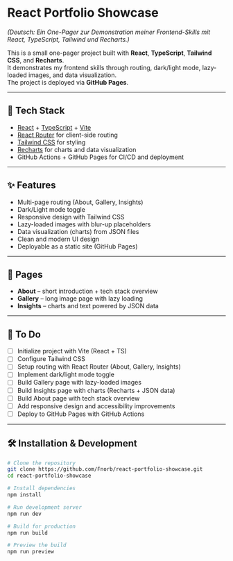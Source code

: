 # React Portfolio Showcase

_(Deutsch: Ein One-Pager zur Demonstration meiner Frontend-Skills mit React, TypeScript, Tailwind und Recharts.)_

This is a small one-pager project built with **React**, **TypeScript**, **Tailwind CSS**, and **Recharts**.  
It demonstrates my frontend skills through routing, dark/light mode, lazy-loaded images, and data visualization.  
The project is deployed via **GitHub Pages**.

---

## 🚀 Tech Stack

- [React](https://react.dev/) + [TypeScript](https://www.typescriptlang.org/) + [Vite](https://vitejs.dev/)
- [React Router](https://reactrouter.com/) for client-side routing
- [Tailwind CSS](https://tailwindcss.com/) for styling
- [Recharts](https://recharts.org/en-US/) for charts and data visualization
- GitHub Actions + GitHub Pages for CI/CD and deployment

---

## ✨ Features

- Multi-page routing (About, Gallery, Insights)
- Dark/Light mode toggle
- Responsive design with Tailwind CSS
- Lazy-loaded images with blur-up placeholders
- Data visualization (charts) from JSON files
- Clean and modern UI design
- Deployable as a static site (GitHub Pages)

---

## 📂 Pages

- **About** – short introduction + tech stack overview
- **Gallery** – long image page with lazy loading
- **Insights** – charts and text powered by JSON data

---

## 📌 To Do

- [ ] Initialize project with Vite (React + TS)
- [ ] Configure Tailwind CSS
- [ ] Setup routing with React Router (About, Gallery, Insights)
- [ ] Implement dark/light mode toggle
- [ ] Build Gallery page with lazy-loaded images
- [ ] Build Insights page with charts (Recharts + JSON data)
- [ ] Build About page with tech stack overview
- [ ] Add responsive design and accessibility improvements
- [ ] Deploy to GitHub Pages with GitHub Actions

---

## 🛠 Installation & Development

```bash
# Clone the repository
git clone https://github.com/Fnorb/react-portfolio-showcase.git
cd react-portfolio-showcase

# Install dependencies
npm install

# Run development server
npm run dev

# Build for production
npm run build

# Preview the build
npm run preview
```
